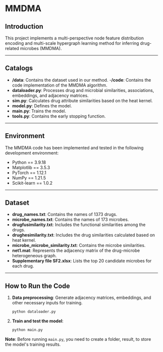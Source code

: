 # MMDMA  

## Introduction  
This project implements a multi-perspective node feature distribution encoding and multi-scale hypergraph learning method for inferring drug-related microbes (MMDMA). 

---

## Catalogs  
- **/data**: Contains the dataset used in our method.
-**/code**: Contains the code implementation of the MMDMA algorithm.
- **dataloader.py**: Processes drug and microbial similarities, associations, embeddings, and adjacency matrices.
- **sim.py**: Calculates drug attribute similarities based on the heat kernel.
- **model.py**: Defines the model.
- **main.py**: Trains the model.
- **tools.py**: Contains the early stopping function.

---

## Environment  
The MMDMA code has been implemented and tested in the following development environment: 

- Python == 3.9.18 
- Matplotlib == 3.5.3
- PyTorch == 1.12.1  
- NumPy == 1.21.5
- Scikit-learn == 1.0.2

---

## Dataset  
- **drug_names.txt**: Contains the names of 1373 drugs.  
- **microbe_names.txt**: Contains the names of 173 microbes.
- **drugfusimilarity.txt**: Includes the functional similarities among the drugs.
- **drughesimilarity.txt**: Includes the drug similarities calculated based on heat kernel.
- **microbe_microbe_similarity.txt**: Contains the microbe similarities.  
- **net1.mat**: Represents the adjacency matrix of the drug-microbe heterogeneous graph.
- **Supplementary file SF2.xlsx**: Lists the top 20 candidate microbes for each drug.

---

## How to Run the Code  
1. **Data preprocessing**: Generate adjacency matrices, embeddings, and other necessary inputs for training.  
    ```bash
    python dataloader.py
    ```  

2. **Train and test the model**:  
    ```bash
    python main.py
    ```  

**Note**: Before running `main.py`, you need to create a folder, result, to store the model's training results.

